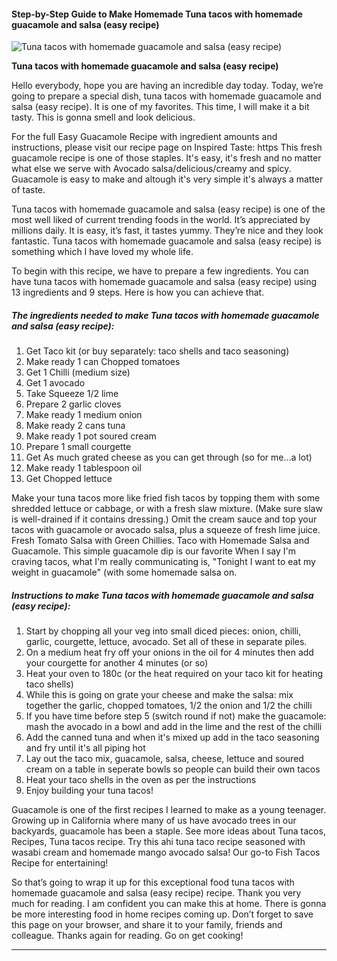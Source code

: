             

#### Step-by-Step Guide to Make Homemade Tuna tacos with homemade guacamole and salsa (easy recipe)

![Tuna tacos with homemade guacamole and salsa (easy recipe)](https://img-global.cpcdn.com/recipes/3f3d83136afbd1db/751x532cq70/tuna-tacos-with-homemade-guacamole-and-salsa-easy-recipe-recipe-main-photo.jpg)

**Tuna tacos with homemade guacamole and salsa (easy recipe)**

Hello everybody, hope you are having an incredible day today. Today, we’re going to prepare a special dish, tuna tacos with homemade guacamole and salsa (easy recipe). It is one of my favorites. This time, I will make it a bit tasty. This is gonna smell and look delicious.

For the full Easy Guacamole Recipe with ingredient amounts and instructions, please visit our recipe page on Inspired Taste: https This fresh guacamole recipe is one of those staples. It's easy, it's fresh and no matter what else we serve with Avocado salsa/delicious/creamy and spicy. Guacamole is easy to make and altough it's very simple it's always a matter of taste.

Tuna tacos with homemade guacamole and salsa (easy recipe) is one of the most well liked of current trending foods in the world. It’s appreciated by millions daily. It is easy, it’s fast, it tastes yummy. They’re nice and they look fantastic. Tuna tacos with homemade guacamole and salsa (easy recipe) is something which I have loved my whole life.

To begin with this recipe, we have to prepare a few ingredients. You can have tuna tacos with homemade guacamole and salsa (easy recipe) using 13 ingredients and 9 steps. Here is how you can achieve that.

##### The ingredients needed to make Tuna tacos with homemade guacamole and salsa (easy recipe):

1.  Get Taco kit (or buy separately: taco shells and taco seasoning)
2.  Make ready 1 can Chopped tomatoes
3.  Get 1 Chilli (medium size)
4.  Get 1 avocado
5.  Take Squeeze 1/2 lime
6.  Prepare 2 garlic cloves
7.  Make ready 1 medium onion
8.  Make ready 2 cans tuna
9.  Make ready 1 pot soured cream
10.  Prepare 1 small courgette
11.  Get As much grated cheese as you can get through (so for me…a lot)
12.  Make ready 1 tablespoon oil
13.  Get Chopped lettuce

Make your tuna tacos more like fried fish tacos by topping them with some shredded lettuce or cabbage, or with a fresh slaw mixture. (Make sure slaw is well-drained if it contains dressing.) Omit the cream sauce and top your tacos with guacamole or avocado salsa, plus a squeeze of fresh lime juice. Fresh Tomato Salsa with Green Chillies. Taco with Homemade Salsa and Guacamole. This simple guacamole dip is our favorite When I say I'm craving tacos, what I'm really communicating is, "Tonight I want to eat my weight in guacamole" (with some homemade salsa on.

##### Instructions to make Tuna tacos with homemade guacamole and salsa (easy recipe):

1.  Start by chopping all your veg into small diced pieces: onion, chilli, garlic, courgette, lettuce, avocado. Set all of these in separate piles.
2.  On a medium heat fry off your onions in the oil for 4 minutes then add your courgette for another 4 minutes (or so)
3.  Heat your oven to 180c (or the heat required on your taco kit for heating taco shells)
4.  While this is going on grate your cheese and make the salsa: mix together the garlic, chopped tomatoes, 1/2 the onion and 1/2 the chilli
5.  If you have time before step 5 (switch round if not) make the guacamole: mash the avocado in a bowl and add in the lime and the rest of the chilli
6.  Add the canned tuna and when it's mixed up add in the taco seasoning and fry until it's all piping hot
7.  Lay out the taco mix, guacamole, salsa, cheese, lettuce and soured cream on a table in seperate bowls so people can build their own tacos
8.  Heat your taco shells in the oven as per the instructions
9.  Enjoy building your tuna tacos!

Guacamole is one of the first recipes I learned to make as a young teenager. Growing up in California where many of us have avocado trees in our backyards, guacamole has been a staple. See more ideas about Tuna tacos, Recipes, Tuna tacos recipe. Try this ahi tuna taco recipe seasoned with wasabi cream and homemade mango avocado salsa! Our go-to Fish Tacos Recipe for entertaining!

So that’s going to wrap it up for this exceptional food tuna tacos with homemade guacamole and salsa (easy recipe) recipe. Thank you very much for reading. I am confident you can make this at home. There is gonna be more interesting food in home recipes coming up. Don’t forget to save this page on your browser, and share it to your family, friends and colleague. Thanks again for reading. Go on get cooking!

* * *